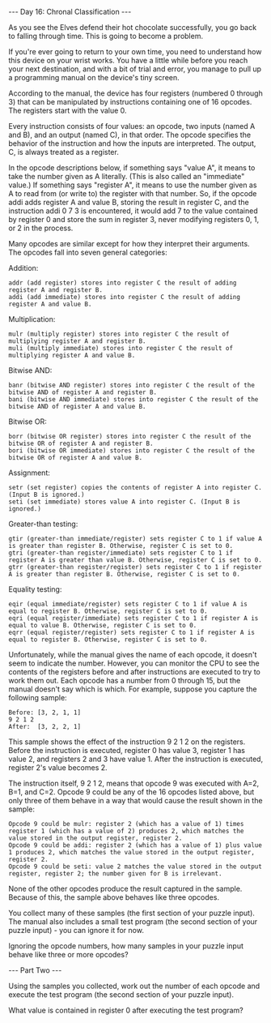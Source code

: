 --- Day 16: Chronal Classification ---

As you see the Elves defend their hot chocolate successfully, you go back to falling through time. This is going to become a problem.

If you're ever going to return to your own time, you need to understand how this device on your wrist works. You have a little while before you reach your next destination, and with a bit of trial and error, you manage to pull up a programming manual on the device's tiny screen.

According to the manual, the device has four registers (numbered 0 through 3) that can be manipulated by instructions containing one of 16 opcodes. The registers start with the value 0.

Every instruction consists of four values: an opcode, two inputs (named A and B), and an output (named C), in that order. The opcode specifies the behavior of the instruction and how the inputs are interpreted. The output, C, is always treated as a register.

In the opcode descriptions below, if something says "value A", it means to take the number given as A literally. (This is also called an "immediate" value.) If something says "register A", it means to use the number given as A to read from (or write to) the register with that number. So, if the opcode addi adds register A and value B, storing the result in register C, and the instruction addi 0 7 3 is encountered, it would add 7 to the value contained by register 0 and store the sum in register 3, never modifying registers 0, 1, or 2 in the process.

Many opcodes are similar except for how they interpret their arguments. The opcodes fall into seven general categories:

Addition:

    addr (add register) stores into register C the result of adding register A and register B.
    addi (add immediate) stores into register C the result of adding register A and value B.

Multiplication:

    mulr (multiply register) stores into register C the result of multiplying register A and register B.
    muli (multiply immediate) stores into register C the result of multiplying register A and value B.

Bitwise AND:

    banr (bitwise AND register) stores into register C the result of the bitwise AND of register A and register B.
    bani (bitwise AND immediate) stores into register C the result of the bitwise AND of register A and value B.

Bitwise OR:

    borr (bitwise OR register) stores into register C the result of the bitwise OR of register A and register B.
    bori (bitwise OR immediate) stores into register C the result of the bitwise OR of register A and value B.

Assignment:

    setr (set register) copies the contents of register A into register C. (Input B is ignored.)
    seti (set immediate) stores value A into register C. (Input B is ignored.)

Greater-than testing:

    gtir (greater-than immediate/register) sets register C to 1 if value A is greater than register B. Otherwise, register C is set to 0.
    gtri (greater-than register/immediate) sets register C to 1 if register A is greater than value B. Otherwise, register C is set to 0.
    gtrr (greater-than register/register) sets register C to 1 if register A is greater than register B. Otherwise, register C is set to 0.

Equality testing:

    eqir (equal immediate/register) sets register C to 1 if value A is equal to register B. Otherwise, register C is set to 0.
    eqri (equal register/immediate) sets register C to 1 if register A is equal to value B. Otherwise, register C is set to 0.
    eqrr (equal register/register) sets register C to 1 if register A is equal to register B. Otherwise, register C is set to 0.

Unfortunately, while the manual gives the name of each opcode, it doesn't seem to indicate the number. However, you can monitor the CPU to see the contents of the registers before and after instructions are executed to try to work them out. Each opcode has a number from 0 through 15, but the manual doesn't say which is which. For example, suppose you capture the following sample:

    Before: [3, 2, 1, 1]
    9 2 1 2
    After:  [3, 2, 2, 1]

This sample shows the effect of the instruction 9 2 1 2 on the registers. Before the instruction is executed, register 0 has value 3, register 1 has value 2, and registers 2 and 3 have value 1. After the instruction is executed, register 2's value becomes 2.

The instruction itself, 9 2 1 2, means that opcode 9 was executed with A=2, B=1, and C=2. Opcode 9 could be any of the 16 opcodes listed above, but only three of them behave in a way that would cause the result shown in the sample:

    Opcode 9 could be mulr: register 2 (which has a value of 1) times register 1 (which has a value of 2) produces 2, which matches the value stored in the output register, register 2.
    Opcode 9 could be addi: register 2 (which has a value of 1) plus value 1 produces 2, which matches the value stored in the output register, register 2.
    Opcode 9 could be seti: value 2 matches the value stored in the output register, register 2; the number given for B is irrelevant.

None of the other opcodes produce the result captured in the sample. Because of this, the sample above behaves like three opcodes.

You collect many of these samples (the first section of your puzzle input). The manual also includes a small test program (the second section of your puzzle input) - you can ignore it for now.

Ignoring the opcode numbers, how many samples in your puzzle input behave like three or more opcodes?

--- Part Two ---

Using the samples you collected, work out the number of each opcode and execute the test program (the second section of your puzzle input).

What value is contained in register 0 after executing the test program?


